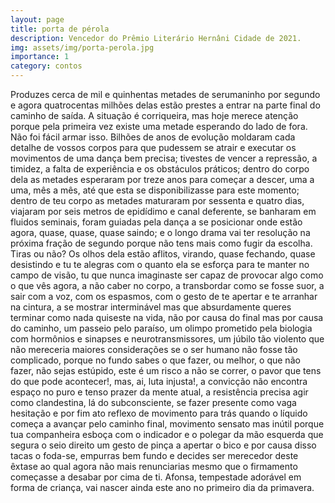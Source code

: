 ```yaml
---
layout: page
title: porta de pérola
description: Vencedor do Prêmio Literário Hernâni Cidade de 2021.
img: assets/img/porta-perola.jpg
importance: 1
category: contos
---
```


Produzes cerca de mil e quinhentas metades de serumaninho por segundo e agora quatrocentas milhões delas estão prestes a entrar na parte final do caminho de saída. A situação é corriqueira, mas hoje merece atenção porque pela primeira vez existe uma metade esperando do lado de fora. Não foi fácil armar isso. Bilhões de anos de evolução moldaram cada detalhe de vossos corpos para que pudessem se atrair e executar os movimentos de uma dança bem precisa; tivestes de vencer a repressão, a timidez, a falta de experiência e os obstáculos práticos; dentro do corpo dela as metades esperaram por treze anos para começar a descer, uma a uma, mês a mês, até que esta se disponibilizasse para este momento; dentro de teu corpo as metades maturaram por sessenta e quatro dias, viajaram por seis metros de epidídimo e canal deferente, se banharam em fluidos seminais, foram guiadas pela dança a se posicionar onde estão agora, quase, quase, quase saindo; e o longo drama vai ter resolução na próxima fração de segundo porque não tens mais como fugir da escolha. Tiras ou não? Os olhos dela estão aflitos, virando, quase fechando, quase desistindo e tu te alegras com o quanto ela se esforça para te manter no campo de visão, tu que nunca imaginaste ser capaz de provocar algo como o que vês agora, a não caber no corpo, a transbordar como se fosse suor, a sair com a voz, com os espasmos, com o gesto de te apertar e te arranhar na cintura, a se mostrar interminável mas que absurdamente queres terminar como nada quiseste na vida, não por causa do final mas por causa do caminho, um passeio pelo paraíso, um olimpo prometido pela biologia com hormônios e sinapses e neurotransmissores, um júbilo tão violento que não mereceria maiores considerações se o ser humano não fosse tão complicado, porque no fundo sabes o que fazer, ou melhor, o que não fazer, não sejas estúpido, este é um risco a não se correr, o pavor que tens do que pode acontecer!, mas, ai, luta injusta!, a convicção não encontra espaço no puro e tenso prazer da mente atual, a resistência precisa agir como clandestina, lá do subconsciente, se fazer presente como vaga hesitação e por fim ato reflexo de movimento para trás quando o líquido começa a avançar pelo caminho final, movimento sensato mas inútil porque tua companheira esboça com o indicador e o polegar da mão esquerda que segura o seio direito um gesto de pinça a apertar o bico e por causa disso tacas o foda-se, empurras bem fundo e decides ser merecedor deste êxtase ao qual agora não mais renunciarias mesmo que o firmamento começasse a desabar por cima de ti. Afonsa, tempestade adorável em forma de criança, vai nascer ainda este ano no primeiro dia da primavera.